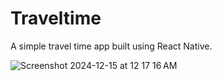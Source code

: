 # Traveltime
A simple travel time app built using React Native.

![Screenshot 2024-12-15 at 12 17 16 AM](https://github.com/user-attachments/assets/6a52f6e4-90fd-4973-a5a4-3d82942176d4)
